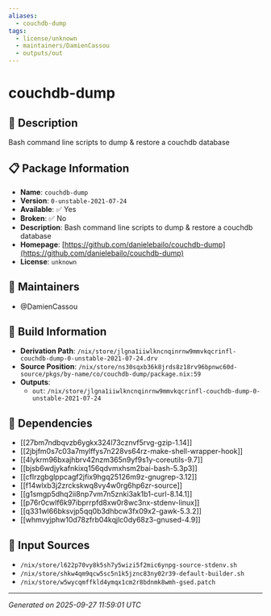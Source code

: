 ```yaml
---
aliases:
  - couchdb-dump
tags:
  - license/unknown
  - maintainers/DamienCassou
  - outputs/out
---
```


# couchdb-dump

## 📝 Description

Bash command line scripts to dump & restore a couchdb database

## 📋 Package Information

- **Name**: `couchdb-dump`
- **Version**: `0-unstable-2021-07-24`
- **Available**: ✅ Yes
- **Broken**: ✅ No
- **Description**: Bash command line scripts to dump & restore a couchdb database
- **Homepage**: [https://github.com/danielebailo/couchdb-dump](https://github.com/danielebailo/couchdb-dump)
- **License**: `unknown`
## 👥 Maintainers

- @DamienCassou


## 🔧 Build Information

- **Derivation Path**: `/nix/store/jlgna1iiwlkncnqinrnw9mmvkqcrinfl-couchdb-dump-0-unstable-2021-07-24.drv`
- **Source Position**: `/nix/store/ns30sqxb36k8jrds8z18rv96bpnwc60d-source/pkgs/by-name/co/couchdb-dump/package.nix:59`
- **Outputs**:
  - `out`:  `/nix/store/jlgna1iiwlkncnqinrnw9mmvkqcrinfl-couchdb-dump-0-unstable-2021-07-24`

## 🔗 Dependencies

- [[27bm7ndbqvzb6ygkx324l73cznvf5rvg-gzip-1.14]]
- [[2jbjfm0s7c03a7mylffys7n228vs64rz-make-shell-wrapper-hook]]
- [[4lykrm96bxajhbrv42nzm365n9yf9s1y-coreutils-9.7]]
- [[bjsb6wdjykafnkixq156qdvmxhsm2bai-bash-5.3p3]]
- [[cflrzgbglppcagf2jfix9hgq25126m9z-gnugrep-3.12]]
- [[f14wlxb3j2zrckskwq8vy4w0rg6hp6zr-source]]
- [[g1smgp5dhq2ii8np7vm7n5znki3ak1b1-curl-8.14.1]]
- [[p76r0cwlf6k97ibprrpfd8xw0r8wc3nx-stdenv-linux]]
- [[q331wl66bksvjp5qq0b3dhbcw3fx09x2-gawk-5.3.2]]
- [[whmvyjphw10d78zfrb04kqjlc0dy68z3-gnused-4.9]]

## 📁 Input Sources

- `/nix/store/l622p70vy8k5sh7y5wizi5f2mic6ynpg-source-stdenv.sh`
- `/nix/store/shkw4qm9qcw5sc5n1k5jznc83ny02r39-default-builder.sh`
- `/nix/store/w5wycqmffkld4ymqx1cm2r8bdnmk8wmh-gsed.patch`

---
*Generated on 2025-09-27 11:59:01 UTC*
